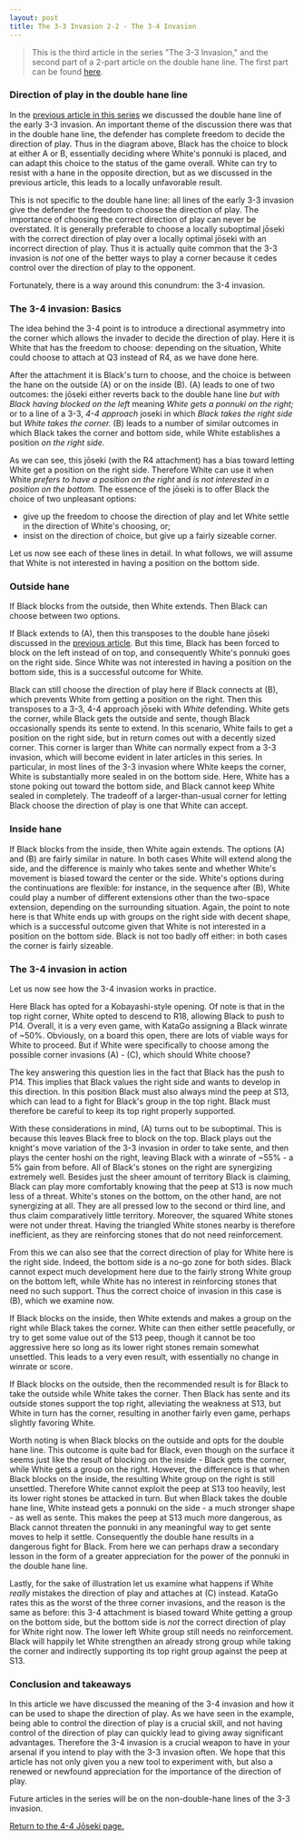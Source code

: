 ```yaml
---
layout: post
title: The 3-3 Invasion 2-2 - The 3-4 Invasion
---
```


<link rel="stylesheet" type="text/css" href="/assets/css/besogo.css">
<link rel="stylesheet" type="text/css" href="/assets/css/board-wood.css">

<script src="/assets/js/besogo.js"></script>
<script src="/assets/js/editor.js"></script>
<script src="/assets/js/gameRoot.js"></script>
<script src="/assets/js/svgUtil.js"></script>
<script src="/assets/js/parseSgf.js"></script>
<script src="/assets/js/loadSgf.js"></script>
<script src="/assets/js/saveSgf.js"></script>
<script src="/assets/js/boardDisplay.js"></script>
<script src="/assets/js/coord.js"></script>
<script src="/assets/js/toolPanel.js"></script>
<script src="/assets/js/filePanel.js"></script>
<script src="/assets/js/controlPanel.js"></script>
<script src="/assets/js/namesPanel.js"></script>
<script src="/assets/js/commentPanel.js"></script>
<script src="/assets/js/treePanel.js"></script>

<body onload="besogo.autoInit()">

<section markdown="1">

> This is the third article in the series "The 3-3 Invasion," and the second part of a 2-part article on the double hane line. The first part can be found [here](/joseki/44/2021/02/21/44-33-invasion-2-1-double-hane/).

### Direction of play in the double hane line

</section>

<div class="besogo-viewer" realstones="on" maxwidth="550" nowheel="true" coord="western" panels="control+tree+comment" orient="portrait" portratio="none" sgf="/assets/sgf/2021-02-21-sgf/34-sgf/01.sgf"></div>

<section markdown="1">

In the [previous article in this series](/joseki/44/2021/02/21/44-33-invasion-2-1-double-hane/) we discussed the double hane line of the early 3-3 invasion.
An important theme of the discussion there was that in the double hane line, the defender has complete freedom to decide the direction of play.
Thus in the diagram above, Black has the choice to block at either A or B, essentially deciding where White's ponnuki is placed, and can adapt this choice to the status of the game overall.
White can try to resist with a hane in the opposite direction, but as we discussed in the previous article, this leads to a locally unfavorable result.

This is not specific to the double hane line: all lines of the early 3-3 invasion give the defender the freedom to choose the direction of play.
The importance of choosing the correct direction of play can never be overstated.
It is generally preferable to choose a locally suboptimal jōseki with the correct direction of play over a locally optimal jōseki with an incorrect direction of play.
Thus it is actually quite common that the 3-3 invasion is *not* one of the better ways to play a corner because it cedes control over the direction of play to the opponent.

Fortunately, there is a way around this conundrum: the 3-4 invasion.

### The 3-4 invasion: Basics

</section>

<div class="besogo-viewer" realstones="on" maxwidth="550" nowheel="true" coord="western" panels="control+tree+comment" orient="portrait" portratio="none" sgf="/assets/sgf/2021-02-21-sgf/34-sgf/02.sgf"></div>

<section markdown="1">

The idea behind the 3-4 point is to introduce a directional asymmetry into the corner which allows the invader to decide the direction of play.
Here it is White that has the freedom to choose: depending on the situation, White could choose to attach at Q3 instead of R4, as we have done here.

After the attachment it is Black's turn to choose, and the choice is between the hane on the outside (A) or on the inside (B).
(A) leads to one of two outcomes: the jōseki either reverts back to the double hane line *but with Black having blocked on the left* meaning *White gets a ponnuki on the right;* or to a line of a 3-3, *4-4 approach* joseki in which *Black takes the right side* but *White takes the corner.*
(B) leads to a number of similar outcomes in which Black takes the corner and bottom side, while White establishes a position *on the right side.*

As we can see, this jōseki (with the R4 attachment) has a bias toward letting White get a position on the right side.
Therefore White can use it when White *prefers to have a position on the right* and *is not interested in a position on the bottom.*
The essence of the jōseki is to offer Black the choice of two unpleasant options:
* give up the freedom to choose the direction of play and let White settle in the direction of White's choosing, or;
* insist on the direction of choice, but give up a fairly sizeable corner.

Let us now see each of these lines in detail.
In what follows, we will assume that White is not interested in having a position on the bottom side.

### Outside hane

</section>

<div class="besogo-viewer" realstones="on" maxwidth="550" nowheel="true" coord="western" panels="control+tree+comment" orient="portrait" portratio="none" sgf="/assets/sgf/2021-02-21-sgf/34-sgf/03.sgf"></div>

<section markdown="1">

If Black blocks from the outside, then White extends.
Then Black can choose between two options.

If Black extends to (A), then this transposes to the double hane jōseki discussed in the [previous article](/joseki/44/2021/02/21/44-33-invasion-2-1-double-hane/).
But this time, Black has been forced to block on the left instead of on top, and consequently White's ponnuki goes on the right side.
Since White was not interested in having a position on the bottom side, this is a successful outcome for White.

Black can still choose the direction of play here if Black connects at (B), which prevents White from getting a position on the right.
Then this transposes to a 3-3, 4-4 approach jōseki with *White* defending.
White gets the corner, while Black gets the outside and sente, though Black occasionally spends its sente to extend.
In this scenario, White fails to get a position on the right side, but in return comes out with a decently sized corner.
This corner is larger than White can normally expect from a 3-3 invasion, which will become evident in later articles in this series.
In particular, in most lines of the 3-3 invasion where White keeps the corner, White is substantially more sealed in on the bottom side.
Here, White has a stone poking out toward the bottom side, and Black cannot keep White sealed in completely.
The tradeoff of a larger-than-usual corner for letting Black choose the direction of play is one that White can accept.

### Inside hane

</section>

<div class="besogo-viewer" realstones="on" maxwidth="550" nowheel="true" coord="western" panels="control+tree+comment" orient="portrait" portratio="none" sgf="/assets/sgf/2021-02-21-sgf/34-sgf/04.sgf"></div>

<section markdown="1">

If Black blocks from the inside, then White again extends.
The options (A) and (B) are fairly similar in nature.
In both cases White will extend along the side, and the difference is mainly who takes sente and whether White's movement is biased toward the center or the side.
White's options during the continuations are flexible: for instance, in the sequence after (B), White could play a number of different extensions other than the two-space extension, depending on the surrounding situation.
Again, the point to note here is that White ends up with groups on the right side with decent shape, which is a successful outcome given that White is not interested in a position on the bottom side.
Black is not too badly off either: in both cases the corner is fairly sizeable.

### The 3-4 invasion in action

Let us now see how the 3-4 invasion works in practice.

</section>

<div class="besogo-viewer" realstones="on" maxwidth="550" nowheel="true" coord="western" panels="control+tree+comment" orient="portrait" portratio="none" sgf="/assets/sgf/2021-02-21-sgf/34-sgf/05.sgf"></div>

<section markdown="1">

Here Black has opted for a Kobayashi-style opening.
Of note is that in the top right corner, White opted to descend to R18, allowing Black to push to P14.
Overall, it is a very even game, with KataGo assigning a Black winrate of ~50%.
Obviously, on a board this open, there are lots of viable ways for White to proceed.
But if White were specifically to choose among the possible corner invasions (A) - (C), which should White choose?

The key answering this question lies in the fact that Black has the push to P14.
This implies that Black values the right side and wants to develop in this direction.
In this position Black must also always mind the peep at S13, which can lead to a fight for Black's group in the top right.
Black must therefore be careful to keep its top right properly supported.

With these considerations in mind, (A) turns out to be suboptimal.
This is because this leaves Black free to block on the top.
Black plays out the knight's move variation of the 3-3 invasion in order to take sente, and then plays the center hoshi on the right, leaving Black with a winrate of ~55% - a 5% gain from before.
All of Black's stones on the right are synergizing extremely well.
Besides just the sheer amount of territory Black is claiming, Black can play more comfortably knowing that the peep at S13 is now much less of a threat.
White's stones on the bottom, on the other hand, are not synergizing at all.
They are all pressed low to the second or third line, and thus claim comparatively little territory.
Moreover, the squared White stones were not under threat.
Having the triangled White stones nearby is therefore inefficient, as they are reinforcing stones that do not need reinforcement.


From this we can also see that the correct direction of play for White here is the right side.
Indeed, the bottom side is a no-go zone for both sides.
Black cannot expect much development here due to the fairly strong White group on the bottom left, while White has no interest in reinforcing stones that need no such support.
Thus the correct choice of invasion in this case is (B), which we examine now.

</section>

<div class="besogo-viewer" realstones="on" maxwidth="550" nowheel="true" coord="western" panels="control+tree+comment" orient="portrait" portratio="none" sgf="/assets/sgf/2021-02-21-sgf/34-sgf/06.sgf"></div>

<section markdown="1">

If Black blocks on the inside, then White extends and makes a group on the right while Black takes the corner.
White can then either settle peacefully, or try to get some value out of the S13 peep, though it cannot be too aggressive here so long as its lower right stones remain somewhat unsettled.
This leads to a very even result, with essentially no change in winrate or score.

If Black blocks on the outside, then the recommended result is for Black to take the outside while White takes the corner. Then Black has sente and its outside stones support the top right, alleviating the weakness at S13, but White in turn has the corner, resulting in another fairly even game, perhaps slightly favoring White.

Worth noting is when Black blocks on the outside and opts for the double hane line.
This outcome is quite bad for Black, even though on the surface it seems just like the result of blocking on the inside - Black gets the corner, while White gets a group on the right.
However, the difference is that when Black blocks on the inside, the resulting White group on the right is still unsettled.
Therefore White cannot exploit the peep at S13 too heavily, lest its lower right stones be attacked in turn.
But when Black takes the double hane line, White instead gets a ponnuki on the side - a much stronger shape - as well as sente.
This makes the peep at S13 much more dangerous, as Black cannot threaten the ponnuki in any meaningful way to get sente moves to help it settle.
Consequently the double hane results in a dangerous fight for Black.
From here we can perhaps draw a secondary lesson in the form of a greater appreciation for the power of the ponnuki in the double hane line.

</section>

<div class="besogo-viewer" realstones="on" maxwidth="550" nowheel="true" coord="western" panels="control+tree+comment" orient="portrait" portratio="none" sgf="/assets/sgf/2021-02-21-sgf/34-sgf/07.sgf"></div>

<section markdown="1">

Lastly, for the sake of illustration let us examine what happens if White *really* mistakes the direction of play and attaches at (C) instead.
KataGo rates this as the worst of the three corner invasions, and the reason is the same as before: this 3-4 attachment is biased toward White getting a group on the bottom side, but the bottom side is *not* the correct direction of play for White right now.
The lower left White group still needs no reinforcement.
Black will happily let White strengthen an already strong group while taking the corner and indirectly supporting its top right group against the peep at S13.

### Conclusion and takeaways

In this article we have discussed the meaning of the 3-4 invasion and how it can be used to shape the direction of play.
As we have seen in the example, being able to control the direction of play is a crucial skill, and not having control of the direction of play can quickly lead to giving away significant advantages.
Therefore the 3-4 invasion is a crucial weapon to have in your arsenal if you intend to play with the 3-3 invasion often.
We hope that this article has not only given you a new tool to experiment with, but also a renewed or newfound appreciation for the importance of the direction of play.

Future articles in the series will be on the non-double-hane lines of the 3-3 invasion.

[Return to the 4-4 Jōseki page.](/44/)

</section>